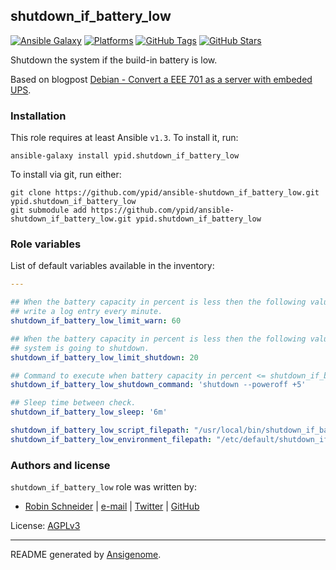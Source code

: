 ## shutdown_if_battery_low

<!-- This file was generated by Ansigenome. Do not edit this file directly but
     instead have a look at the files in the ./meta/ directory. -->

[![Ansible Galaxy](http://img.shields.io/badge/galaxy-ypid.shutdown_if_battery_low-660198.svg?style=flat)](https://galaxy.ansible.com/detail#/role/3778)
[![Platforms](http://img.shields.io/badge/platforms-debian-lightgrey.svg?style=flat)](https://galaxy.ansible.com/detail#/role/3778)
[![GitHub Tags](https://img.shields.io/github/tag/ypid/ansible-shutdown_if_battery_low.svg)](https://github.com/ypid/ansible-shutdown_if_battery_low)
[![GitHub Stars](https://img.shields.io/github/stars/ypid/ansible-shutdown_if_battery_low.svg)](https://github.com/ypid/ansible-shutdown_if_battery_low)


Shutdown the system if the build-in battery is low.

Based on blogpost [Debian - Convert a EEE 701 as a server with embeded UPS](http://bernaerts.dyndns.org/linux/75-debian/200-debian-eeeserver-powerfailure).

### Installation

This role requires at least Ansible `v1.3`. To install it, run:

```Shell
ansible-galaxy install ypid.shutdown_if_battery_low
```

To install via git, run either:

```Shell
git clone https://github.com/ypid/ansible-shutdown_if_battery_low.git ypid.shutdown_if_battery_low
git submodule add https://github.com/ypid/ansible-shutdown_if_battery_low.git ypid.shutdown_if_battery_low
```



### Role variables

List of default variables available in the inventory:

```YAML
---

## When the battery capacity in percent is less then the following value,
## write a log entry every minute.
shutdown_if_battery_low_limit_warn: 60

## When the battery capacity in percent is less then the following value, the
## system is going to shutdown.
shutdown_if_battery_low_limit_shutdown: 20

## Command to execute when battery capacity in percent <= shutdown_if_battery_low_limit_shutdown
shutdown_if_battery_low_shutdown_command: 'shutdown --poweroff +5'

## Sleep time between check.
shutdown_if_battery_low_sleep: '6m'

shutdown_if_battery_low_script_filepath: "/usr/local/bin/shutdown_if_battery_low.sh"
shutdown_if_battery_low_environment_filepath: "/etc/default/shutdown_if_battery_low"
```




### Authors and license

`shutdown_if_battery_low` role was written by:

- [Robin Schneider](http://ypid.de/) | [e-mail](mailto:ypid@riseup.net) | [Twitter](https://twitter.com/ypid) | [GitHub](https://github.com/ypid)

License: [AGPLv3](https://tldrlegal.com/license/gnu-affero-general-public-license-v3-%28agpl-3.0%29)

***

README generated by [Ansigenome](https://github.com/nickjj/ansigenome/).

